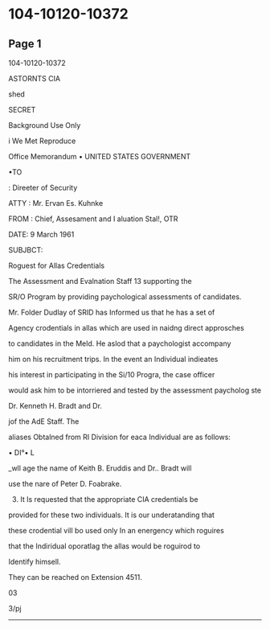 # 104-10120-10372

## Page 1

104-10120-10372

ASTORNTS CIA

shed

SECRET

Background Use Only

i We Met Reproduce

Office Memorandum • UNITED STATES GOVERNMENT

•TO

: Direeter of Security

ATTY : Mr. Ervan Es. Kuhnke

FROM : Chief, Assesament and I aluation Stal!, OTR

DATE: 9 March 1961

SUBJBCT:

Roguest for Allas Credentials

The Assessment and Evalnation Staff 13 supporting the

SR/O Program by providing paychological assessments of candidates.

Mr. Folder Dudlay of SRID has Informed us that he has a set of

Agency crodentials in allas which are used in naidng direct approsches

to candidates in the Meld. He aslod that a paychologist accompany

him on his recruitment trips. In the event an Individual indieates

his interest in participating in the Si/10 Progra, the case officer

would ask him to be intorriered and tested by the assessment paycholog ste

Dr. Kenneth H. Bradt and Dr.

jof the AdE Staff. The

aliases Obtalned from RI Division for eaca Individual are as follows:

• DI°• L

_wll age the name of Keith B. Eruddis and Dr.. Bradt will

use the nare of Peter D. Foabrake.

3. It Is requested that the appropriate CIA credentials be

provided for these two individuals. It is our underatanding that

these crodential vill bo used only In an energency which roguires

that the Indiridual oporatlag the allas would be roguirod to

Identify himsell.

They can be reached on Extension 4511.

03

3/pj

---

